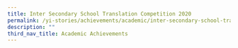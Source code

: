 ```yaml
---
title: Inter Secondary School Translation Competition 2020
permalink: /yi-stories/achievements/academic/inter-secondary-school-translation-competition-2020/
description: ""
third_nav_title: Academic Achievements
---
```

